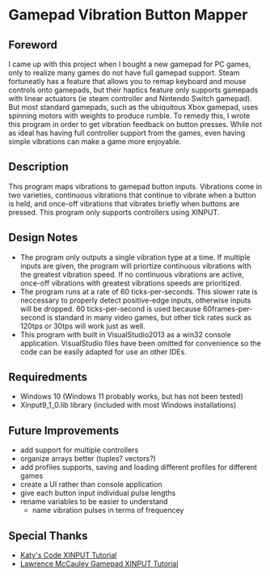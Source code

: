 # Gamepad Vibration Button Mapper

## Foreword

I came up with this project when I bought a new gamepad for PC games, only to realize many games do not have full gamepad support. Steam fortuneatly has a feature that allows you to remap keyboard and mouse controls onto gamepads, but their haptics feature only supports gamepads with linear actuators (ie steam controller and Nintendo Switch gamepad). But most standard gamepads, such as the ubiquitous Xbox gamepad, uses spinning motors with weights to produce rumble. To remedy this, I wrote this program in order to get vibration feedback on button presses. While not as ideal has having full controller support from the games, even having simple vibrations can make a game more enjoyable.

## Description

This program maps vibrations to gamepad button inputs. Vibrations come in two varieties, continuous vibrations that continue to vibrate when a button is held, and once-off vibrations that vibrates briefly when buttons are pressed. This program only supports controllers using XINPUT.

## Design Notes

- The program only outputs a single vibration type at a time. If multiple inputs are given, the program will priortize continuous vibrations with the greatest vibration speed. If no continuous vibrations are active, once-off vibrations with greatest vibrations speeds are prioritized.
- The program runs at a rate of 60 ticks-per-seconds. This slower rate is neccessary to properly detect positive-edge inputs, otherwise inputs will be dropped. 60 ticks-per-second is used because 60frames-per-second is standard in many video games, but other tick rates suck as 120tps or 30tps will work just as well.
- This program with built in VisualStudio2013 as a win32 console application. VisualStudio files have been omitted for convenience so the code can be easily adapted for use an other IDEs.

## Requiredments

- Windows 10 (Windows 11 probably works, but has not been tested)
- Xinput9_1_0.lib library (included with most Windows installations)

## Future Improvements

- add support for multiple controllers
- organize arrays better (tuples? vectors?)
- add profiles supports, saving and loading different profiles for different games
- create a UI rather than console application
- give each button input individual pulse lengths
- rename variables to be easier to understand
  - name vibration pulses in terms of frequencey

## Special Thanks

- [Katy's Code XINPUT Tutorial](https://katyscode.wordpress.com/2013/08/30/xinput-tutorial-part-1-adding-gamepad-support-to-your-windows-game/)
- [Lawrence McCauley Gamepad XINPUT Tutorial](https://lcmccauley.wordpress.com/2014/01/05/gamepad-input-tutorial/)
